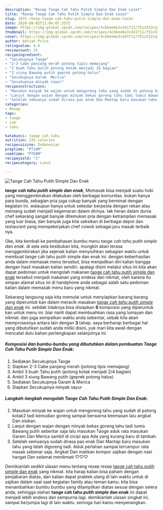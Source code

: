 ```yaml
---
description: "Resep Taoge Cah Tahu Putih Simple Dan Enak Lezat"
title: "Resep Taoge Cah Tahu Putih Simple Dan Enak Lezat"
slug: 1975-resep-taoge-cah-tahu-putih-simple-dan-enak-lezat
date: 2020-08-02T11:04:07.257Z
image: https://img-global.cpcdn.com/recipes/4cbbee6e3cd41f11/751x532cq70/taoge-cah-tahu-putih-simple-dan-enak-foto-resep-utama.jpg
thumbnail: https://img-global.cpcdn.com/recipes/4cbbee6e3cd41f11/751x532cq70/taoge-cah-tahu-putih-simple-dan-enak-foto-resep-utama.jpg
cover: https://img-global.cpcdn.com/recipes/4cbbee6e3cd41f11/751x532cq70/taoge-cah-tahu-putih-simple-dan-enak-foto-resep-utama.jpg
author: Adrian Price
ratingvalue: 4.4
reviewcount: 15
recipeingredient:
- "Secukupnya Taoge"
- "2-3 Cabe panjang merah potong tipis memajang"
- "3 buah Tahu putih potong kotak menjadi 24 bagian"
- "3 siung Bawang putih geprek potong halus"
- "Secukupnya Garam  Merica"
- "Secukupnya minyak sayur"
recipeinstructions:
- "Masukan minyak ke wajan untuk mengoreng tahu yang sudah di potong kotak2 tadi kemudian goreng sampai berwarna keemasan lalu angkat Dan sisikan."
- "Lanjut dengan wajan dengan minyak bekas goreng tahu tadi tumis Bawang putih sebentar saja lalu masukan Taoge aduk rata masukan Garam Dan Merica sambil di cicipi apa Ada yang kurang baru di tambah."
- "Setelah semuanya sudah dirasa pas enak Dan Mantap baru masukan tahu yang telah digoreng tadi. Aduk perlahan sampai tercampur rata masak sebenar saja. Angkat Dan matikan kompor sajikan dengan nasi hangat Dan selamat menikmati ♡♡♡"
categories:
- Resep
tags:
- taoge
- cah
- tahu

katakunci: taoge cah tahu 
nutrition: 235 calories
recipecuisine: Indonesian
preptime: "PT24M"
cooktime: "PT60M"
recipeyield: "1"
recipecategory: Lunch

---
```



![Taoge Cah Tahu Putih Simple Dan Enak](https://img-global.cpcdn.com/recipes/4cbbee6e3cd41f11/751x532cq70/taoge-cah-tahu-putih-simple-dan-enak-foto-resep-utama.jpg)

<b><i>taoge cah tahu putih simple dan enak</i></b>, Memasak bisa menjadi suatu hobi yang menggembirakan dilakukan oleh berbagai komunitas. bukan hanya para bunda, sebagian pria juga cukup banyak yang berminat dengan kegiatan ini. walaupun hanya untuk sekedar berpesta dengan rekan atau memang sudah menjadi kegemaran dalam dirinya. tak heran dalam dunia chef sekarang sangat banyak ditemukan pria dengan ketrampilan memasak yang luar biasa, dan banyak juga kita saksikan di berbagai depot dan restaurant yang mempekerjakan chef cowok sebagai juru masak terbaik nya.

Oke, kita kembali ke pembahasan bumbu menu <i>taoge cah tahu putih simple dan enak</i>. di sela sela kesibukan kita, mungkin akan terasa menggembirakan jika sejenak kalian menyisihkan sebagian waktu untuk membuat taoge cah tahu putih simple dan enak ini. dengan keberhasilan anda dalam memasak menu tersebut, bisa menjadikan diri kalian bangga dengan hasil masakan kalian sendiri. apalagi disini melalui situs ini kita akan dapat pedoman untuk mengolah makanan <u>taoge cah tahu putih simple dan enak</u> tersebut menjadi makanan yang endess dan nikmat, oleh karena itu simpan alamat situs ini di handphone anda sebagai salah satu pedoman kalian dalam memasak menu baru yang nikmat.




Sekarang langsung saja kita memulai untuk menyiapkan barang barang yang diperuntuk kan dalam meracik masakan <u><i>taoge cah tahu putih simple dan enak</i></u> ini. setidak tidaknya bisa disiapkan <b>6</b> komposisi yang diperuntuk kan untuk menu ini. biar nanti dapat membuahkan rasa yang lumayan dan nikmat. dan juga sempatkan waktu anda sebentar, sebab kita akan memprosesnya antara lain dengan <b>3</b> tahap. saya berharap berbagai hal yang dibutuhkan sudah anda miliki disini, yuk mari kita awali dengan mencatat dulu bahan perlengkapan selanjutnya ini.

<!--inarticleads1-->

##### Komposisi dan bumbu-bumbu yang dibutuhkan dalam pembuatan Taoge Cah Tahu Putih Simple Dan Enak:

1. Sediakan Secukupnya Taoge
1. Siapkan 2-3 Cabe panjang merah (potong tipis memajang)
1. Ambil 3 buah Tahu putih (potong kotak menjadi 2/4 bagian)
1. Ambil 3 siung Bawang putih (geprek potong halus)
1. Sediakan Secukupnya Garam &amp; Merica
1. Siapkan Secukupnya minyak sayur




<!--inarticleads2-->

##### Langkah-langkah mengolah Taoge Cah Tahu Putih Simple Dan Enak:

1. Masukan minyak ke wajan untuk mengoreng tahu yang sudah di potong kotak2 tadi kemudian goreng sampai berwarna keemasan lalu angkat Dan sisikan.
1. Lanjut dengan wajan dengan minyak bekas goreng tahu tadi tumis Bawang putih sebentar saja lalu masukan Taoge aduk rata masukan Garam Dan Merica sambil di cicipi apa Ada yang kurang baru di tambah.
1. Setelah semuanya sudah dirasa pas enak Dan Mantap baru masukan tahu yang telah digoreng tadi. Aduk perlahan sampai tercampur rata masak sebenar saja. Angkat Dan matikan kompor sajikan dengan nasi hangat Dan selamat menikmati ♡♡♡




Demikianlah sedikit ulasan menu tentang resep resep <u>taoge cah tahu putih simple dan enak</u> yang nikmat. kita harap kalian bisa paham dengan penjabaran diatas, dan kalian dapat praktek ulang di lain waktu untuk di sajikan dalam saat saat kegiatan family atau teman kamu. kita bisa menambahkan bumbu bumbu yang ditampilkan diatas sesuai dengan selera anda, sehingga olahan <b>taoge cah tahu putih simple dan enak</b> ini dapat menjadi lebih endess dan sempurna lagi. demikianlah ulasan singkat ini, sampai berjumpa lagi di lain waktu. semoga hari kamu menyenangkan.
